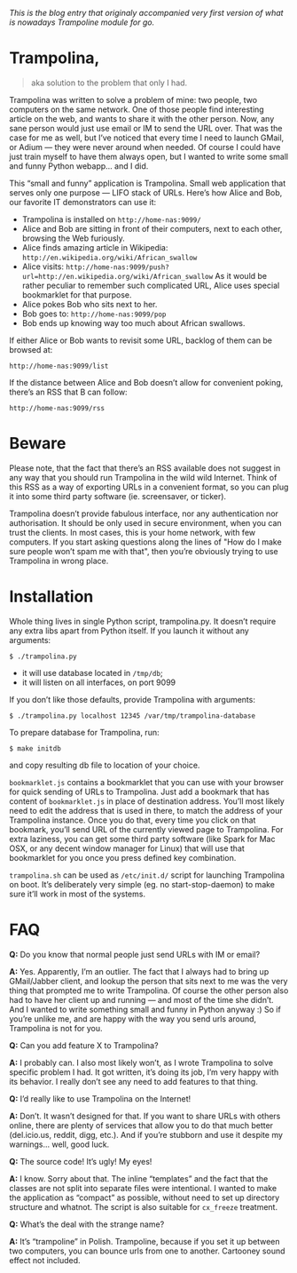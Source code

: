 _This is the blog entry that originaly accompanied very first version of what is nowadays Trampoline module for go._

# Trampolina,
> aka solution to the problem that only I had.

Trampolina was written to solve a problem of mine: two people, two computers on
the same network. One of those people find interesting article on the web, and
wants to share it with the other person. Now, any sane person would just use
email or IM to send the URL over. That was the case for me as well, but I’ve
noticed that every time I need to launch GMail, or Adium — they were never
around when needed. Of course I could have just train myself to have them
always open, but I wanted to write some small and funny Python webapp... and I
did.

This “small and funny” application is Trampolina. Small web application that
serves only one purpose — LIFO stack of URLs. Here’s how Alice and Bob, our
favorite IT demonstrators can use it:

* Trampolina is installed on
`http://home-nas:9099/`
* Alice and Bob are sitting in front of their computers, next to each other, browsing the Web furiously.
* Alice finds amazing article in Wikipedia:
`http://en.wikipedia.org/wiki/African_swallow`
* Alice visits:
`http://home-nas:9099/push?url=http://en.wikipedia.org/wiki/African_swallow`
As it would be rather peculiar to remember such complicated URL, Alice uses special bookmarklet for that purpose.
* Alice pokes Bob who sits next to her.
* Bob goes to:
`http://home-nas:9099/pop`
* Bob ends up knowing way too much about African swallows.

If either Alice or Bob wants to revisit some URL, backlog of them can be browsed at:

    http://home-nas:9099/list

If the distance between Alice and Bob doesn’t allow for convenient poking, there’s an RSS that B can follow:

    http://home-nas:9099/rss

# Beware
Please note, that the fact that there’s an RSS available does not suggest in
any way that you should run Trampolina in the wild wild Internet. Think of this
RSS as a way of exporting URLs in a convenient format, so you can plug it into
some third party software (ie. screensaver, or ticker).

Trampolina doesn’t provide fabulous interface, nor any authentication nor
authorisation. It should be only used in secure environment, when you can trust
the clients. In most cases, this is your home network, with few computers. If
you start asking questions along the lines of "How do I make sure people won’t
spam me with that", then you’re obviously trying to use Trampolina in wrong
place.

# Installation
Whole thing lives in single Python script, trampolina.py. It doesn’t require any extra libs apart from Python itself. If you launch it without any arguments:

    $ ./trampolina.py

* it will use database located in `/tmp/db`;
* it will listen on all interfaces, on port 9099

If you don’t like those defaults, provide Trampolina with arguments:

    $ ./trampolina.py localhost 12345 /var/tmp/trampolina-database

To prepare database for Trampolina, run:

    $ make initdb

and copy resulting db file to location of your choice.

`bookmarklet.js` contains a bookmarklet that you can use with your browser for
quick sending of URLs to Trampolina. Just add a bookmark that has content of
`bookmarklet.js` in place of destination address. You’ll most likely need to edit
the address that is used in there, to match the address of your Trampolina
instance. Once you do that, every time you click on that bookmark, you’ll send
URL of the currently viewed page to Trampolina. For extra laziness, you can get
some third party software (like Spark for Mac OSX, or any decent window manager
for Linux) that will use that bookmarklet for you once you press defined key
combination.

`trampolina.sh` can be used as `/etc/init.d/` script for launching Trampolina
on boot. It’s deliberately very simple (eg. no start-stop-daemon) to make sure
it’ll work in most of the systems.

# FAQ

**Q:** Do you know that normal people just send URLs with IM or email?

**A:** Yes. Apparently, I’m an outlier. The fact that I always had to bring
up GMail/Jabber client, and lookup the person that sits next to me was the very
thing that prompted me to write Trampolina. Of course the other person also had
to have her client up and running — and most of the time she didn’t. And I
wanted to write something small and funny in Python anyway :) So if you’re
unlike me, and are happy with the way you send urls around, Trampolina is not
for you.

**Q:** Can you add feature X to Trampolina?

**A:** I probably can. I also most likely won’t, as I wrote Trampolina to solve
specific problem I had. It got written, it’s doing its job, I’m very happy with
its behavior. I really don’t see any need to add features to that thing.

**Q:** I’d really like to use Trampolina on the Internet!

**A:** Don’t. It wasn’t designed for that. If you want to share URLs with
others online, there are plenty of services that allow you to do that much
better (del.icio.us, reddit, digg, etc.). And if you’re stubborn and use it
despite my warnings... well, good luck.

**Q:** The source code! It’s ugly! My eyes!

**A:** I know. Sorry about that. The inline “templates” and the fact that the
classes are not split into separate files were intentional. I wanted to make
the application as “compact” as possible, without need to set up directory
structure and whatnot. The script is also suitable for `cx_freeze` treatment.

**Q:** What’s the deal with the strange name?

**A:** It’s “trampoline” in Polish. Trampoline, because if you set it up
between two computers, you can bounce urls from one to another. Cartooney sound
effect not included.
